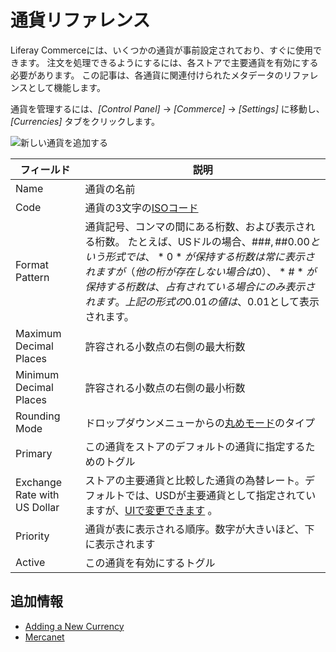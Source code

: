 # 通貨リファレンス

Liferay Commerceには、いくつかの通貨が事前設定されており、すぐに使用できます。 注文を処理できるようにするには、各ストアで主要通貨を有効にする必要があります。 この記事は、各通貨に関連付けられたメタデータのリファレンスとして機能します。

通貨を管理するには、*[Control Panel]* → *[Commerce]* → *[Settings]* に移動し、*[Currencies]* タブをクリックします。

![新しい通貨を追加する](./currencies-reference/images/01.png)

| フィールド                        | 説明                                                                                                                                                                              |
| ---------------------------- | ------------------------------------------------------------------------------------------------------------------------------------------------------------------------------- |
| Name                         | 通貨の名前                                                                                                                                                                           |
| Code                         | 通貨の3文字の[ISOコード](https://www.currency-iso.org/en/home/tables/table-a1.html)                                                                                                      |
| Format Pattern               | 通貨記号、コンマの間にある桁数、および表示される桁数。 たとえば、USドルの場合、$\#\#\#,\#\#0.00という形式では、*0*が保持する桁数は常に表示されますが（他の桁が存在しない場合は0）、*\#*が保持する桁数は、占有されている場合にのみ表示されます。 上記の形式の0.01の値は、$0.01として表示されます。 |
| Maximum Decimal Places       | 許容される小数点の右側の最大桁数                                                                                                                                                                |
| Minimum Decimal Places       | 許容される小数点の右側の最小桁数                                                                                                                                                                |
| Rounding Mode                | ドロップダウンメニューからの[丸めモード](https://en.wikipedia.org/wiki/Rounding#Directed_rounding_to_an_integer)のタイプ                                                                               |
| Primary                      | この通貨をストアのデフォルトの通貨に指定するためのトグル                                                                                                                                                    |
| Exchange Rate with US Dollar | ストアの主要通貨と比較した通貨の為替レート。デフォルトでは、USDが主要通貨として指定されていますが、[UIで変更できます](../../orders-and-fulfillment/mercanet.md#set-eur-as-the-primary-store-currency) 。                                |
| Priority                     | 通貨が表に表示される順序。数字が大きいほど、下に表示されます                                                                                                                                                  |
| Active                       | この通貨を有効にするトグル                                                                                                                                                                   |

## 追加情報

  - [Adding a New Currency](./adding-a-new-currency.md)
  - [Mercanet](../configuring-payment-methods/mercanet.md)
